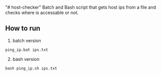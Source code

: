 "# host-checker" 
Batch and Bash script that gets host ips from a file and checks where is accessable or not.

## How to run
1. batch version
```
ping_ip.bat ips.txt
```

2. bash version
```
bash ping_ip.sh ips.txt
```